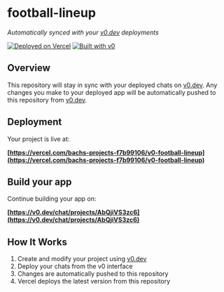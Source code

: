 # football-lineup

*Automatically synced with your [v0.dev](https://v0.dev) deployments*

[![Deployed on Vercel](https://img.shields.io/badge/Deployed%20on-Vercel-black?style=for-the-badge&logo=vercel)](https://vercel.com/bachs-projects-f7b99106/v0-football-lineup)
[![Built with v0](https://img.shields.io/badge/Built%20with-v0.dev-black?style=for-the-badge)](https://v0.dev/chat/projects/AbQjiVS3zc6)

## Overview

This repository will stay in sync with your deployed chats on [v0.dev](https://v0.dev).
Any changes you make to your deployed app will be automatically pushed to this repository from [v0.dev](https://v0.dev).

## Deployment

Your project is live at:

**[https://vercel.com/bachs-projects-f7b99106/v0-football-lineup](https://vercel.com/bachs-projects-f7b99106/v0-football-lineup)**

## Build your app

Continue building your app on:

**[https://v0.dev/chat/projects/AbQjiVS3zc6](https://v0.dev/chat/projects/AbQjiVS3zc6)**

## How It Works

1. Create and modify your project using [v0.dev](https://v0.dev)
2. Deploy your chats from the v0 interface
3. Changes are automatically pushed to this repository
4. Vercel deploys the latest version from this repository